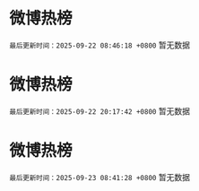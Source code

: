 # 微博热榜

`最后更新时间：2025-09-22 08:46:18 +0800`
暂无数据
<!-- ## 热门搜索 ## 热门话题
暂无数据 -->

# 微博热榜

`最后更新时间：2025-09-22 20:17:42 +0800`
暂无数据
<!-- ## 热门搜索 ## 热门话题
暂无数据 -->

# 微博热榜

`最后更新时间：2025-09-23 08:41:28 +0800`
暂无数据
<!-- ## 热门搜索 ## 热门话题
暂无数据 -->

